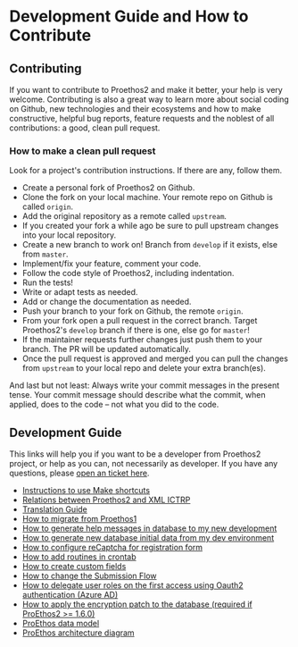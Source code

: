 Development Guide and How to Contribute
=======================================

Contributing
------------

If you want to contribute to Proethos2 and make it better, your help is very welcome. Contributing is also a great way to learn more about social coding on Github, new technologies and their ecosystems and how to make constructive, helpful bug reports, feature requests and the noblest of all contributions: a good, clean pull request.

### How to make a clean pull request

Look for a project's contribution instructions. If there are any, follow them.

- Create a personal fork of Proethos2 on Github.
- Clone the fork on your local machine. Your remote repo on Github is called `origin`.
- Add the original repository as a remote called `upstream`.
- If you created your fork a while ago be sure to pull upstream changes into your local repository.
- Create a new branch to work on! Branch from `develop` if it exists, else from `master`.
- Implement/fix your feature, comment your code.
- Follow the code style of Proethos2, including indentation.
- Run the tests!
- Write or adapt tests as needed.
- Add or change the documentation as needed.
- Push your branch to your fork on Github, the remote `origin`.
- From your fork open a pull request in the correct branch. Target Proethos2's `develop` branch if there is one, else go for `master`!
- If the maintainer requests further changes just push them to your branch. The PR will be updated automatically.
- Once the pull request is approved and merged you can pull the changes from `upstream` to your local repo and delete
your extra branch(es).

And last but not least: Always write your commit messages in the present tense. Your commit message should describe what the commit, when applied, does to the code – not what you did to the code.

Development Guide
-----------------

This links will help you if you want to be a developer from Proethos2 project, or help as you can, not necessarily as developer.
If you have any questions, please [open an ticket here](https://github.com/bireme/proethos2/issues).

- [Instructions to use Make shortcuts](make-shortcuts.md)
- [Relations between Proethos2 and XML ICTRP](relations-between-proethos2-and-XML-ICTRP.md)
- [Translation Guide](translation-guide.md)
- [How to migrate from Proethos1](how-to/how-to-migrate-from-proethos1.md)
- [How to generate help messages in database to my new development](how-to/how-to-generate-help-messages-in-database-to-my-new-development.md)
- [How to generate new database initial data from my dev environment](how-to/how-to-generate-new-database-initial-data-from-my-dev-environment.md)
- [How to configure reCaptcha for registration form](how-to/how-to-configure-recaptcha-for-registration-form.md)
- [How to add routines in crontab](how-to/how-to-add-routines-in-crontab.md)
- [How to create custom fields](how-to/how-to-create-custom-fields.md)
- [How to change the Submission Flow](how-to/how-to-change-the-submission-flow.md)
- [How to delegate user roles on the first access using Oauth2 authentication (Azure AD)](how-to/how-to-delegate-user-roles-on-the-first-access-using-oauth2.md)
- [How to apply the encryption patch to the database (required if ProEthos2 >= 1.6.0)](how-to/how-to-apply-the-encryption-patch-to-the-database.md)
- [ProEthos data model](https://github.com/bireme/proethos2/blob/master/doc/img/erm-proethos2.png)
- [ProEthos architecture diagram](https://github.com/bireme/proethos2/blob/master/doc/img/architecture-diagram.jpg)
